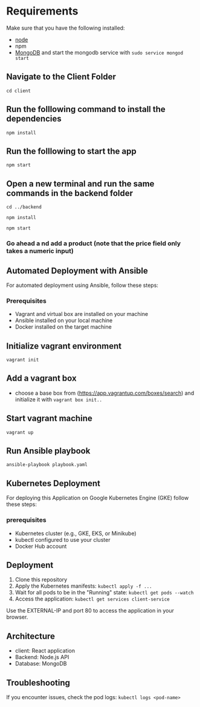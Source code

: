 # Requirements
Make sure that you have the following installed:
- [node](https://www.digitalocean.com/community/tutorials/how-to-install-node-js-on-ubuntu-18-04) 
- npm 
- [MongoDB](https://docs.mongodb.com/manual/tutorial/install-mongodb-on-ubuntu/) and start the mongodb service with `sudo service mongod start`

## Navigate to the Client Folder 
 `cd client`

## Run the folllowing command to install the dependencies 
 `npm install`

## Run the folllowing to start the app
 `npm start`

## Open a new terminal and run the same commands in the backend folder
 `cd ../backend`

 `npm install`

 `npm start`

 ### Go ahead a nd add a product (note that the price field only takes a numeric input)

 ## Automated Deployment with Ansible

For automated deployment using Ansible, follow these steps:

### Prerequisites
- Vagrant and virtual box are installed on your machine
- Ansible installed on your local machine
- Docker installed on the target machine

## Initialize vagrant environment
 `vagrant init`

## Add a vagrant box
- choose a base box from (https://app.vagrantup.com/boxes/search) and initialize it with `vagrant box init..`

## Start vagrant machine
 `vagrant up`

## Run Ansible playbook
 `ansible-playbook playbook.yaml`
## Kubernetes Deployment
For deploying this Application on Google Kubernetes Engine (GKE) follow these steps:
 
 ### prerequisites

- Kubernetes cluster (e.g., GKE, EKS, or Minikube)
- kubectl configured to use your cluster
- Docker Hub account
 
 ## Deployment
 1. Clone this repository
 2. Apply the Kubernetes manifests: `kubectl apply -f ...`
 3. Wait for all pods to be in the "Running" state: `kubectl get pods --watch`
 4. Access the application: `kubectl get services client-service`

 Use the EXTERNAL-IP and port 80 to access the application in your browser.

## Architecture

- client: React application
- Backend: Node.js API
- Database: MongoDB

## Troubleshooting

If you encounter issues, check the pod logs: `kubectl logs <pod-name>`

